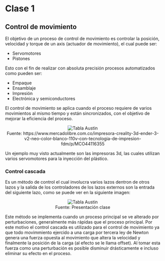 # Clase 1
## Control de movimiento
El objetivo de un proceso de control de movimiento es controlar la posición, velocidad y torque de un axis (actuador de movimiento), el cual puede ser:

 - Servomotores
 - Pistones

Esto con el fin de realizar con absoluta precisión procesos automatizados como pueden ser:

 - Empaque
 - Ensamblaje
 - Impresión
 - Electrónica y semiconductores

El control de movimiento se aplica cuando el proceso requiere de varios movimientos al mismo tiempo y están sincronizados, con el objetivo de mejorar la eficiencia del proceso.

<div align="center">
<img src="Imagenes/Impresora_3d.png" alt="Tabla Austin"/>
<br>
<figcaption> Fuente: https://www.mercadolibre.com.co/impresora-creality-3d-ender-3-v2-neo-color-blanco-110v-con-tecnologia-de-impresion-fdm/p/MCO44116355</figcaption>
</div>

Un ejemplo muy visto actualmente son las impresoras 3d, las cuales utilizan varios servomotores para la inyección del plástico.

### Control cascada

Es un método de control el cual involucra varios lazos dentron de otros lazos y la salida de los controladores de los lazos externos son la entrada del siguiente lazo, como se puede ver en la siguiente imagen:

<div align="center">
<img src="Imagenes/Control_Cascada.png" alt="Tabla Austin"/>
<br>
<figcaption> Fuente: Presentación clase</figcaption>
</div>

Este método se implementa cuando un proceso principal se ve alterado por perturbaciones, generalmente más rápidas que el proceso principal. Por este motivo el control cascada
es utilizado para el control de movimiento ya que todo movimmiento ejercido a una carga por tercera ley de Newton genera una fuerza opuesta al movimiento que altera la velocidad y finalmente la posición de la carga (al efecto se le llama offset). Al tomar esta fuerza como una perturbación es posible disminuir drásticamente e incluso eliminar su efecto en el proceso.